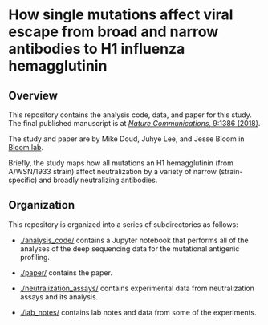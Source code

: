 # How single mutations affect viral escape from broad and narrow antibodies to H1 influenza hemagglutinin

## Overview
This repository contains the analysis code, data, and paper for this study.
The final published manuscript is at [_Nature Communications_, 9:1386 (2018)](https://www.nature.com/articles/s41467-018-03665-3).

The study and paper are by Mike Doud, Juhye Lee, and Jesse Bloom in [Bloom lab](https://research.fhcrc.org/bloom/en.html).

Briefly, the study maps how all mutations an H1 hemagglutinin (from A/WSN/1933 strain) affect neutralization by a variety of narrow (strain-specific) and broadly neutralizing antibodies.

## Organization
This repository is organized into a series of subdirectories as follows:

* [./analysis_code/](./analysis_code/) contains a Jupyter notebook that performs all of the analyses of the deep sequencing data for the mutational antigenic profiling.

* [./paper/](./paper/) contains the paper.

* [./neutralization_assays/](./neutralization_assays/) contains experimental data from neutralization assays and its analysis.

* [./lab_notes/]([./lab_notes/) contains lab notes and data from some of the experiments.

